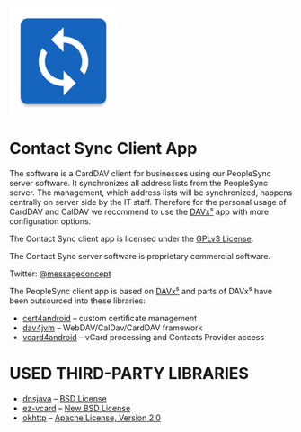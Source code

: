 ![PeopleSync logo](app/src/main/res/mipmap-xxxhdpi/ic_launcher.png)

Contact Sync Client App
=====================

The software is a CardDAV client for businesses using our PeopleSync server
software. It synchronizes all address lists from the PeopleSync server. The
management, which address lists will be synchronized, happens centrally on
server side by the IT staff. Therefore for the personal usage of CardDAV and
CalDAV we recommend to use the [DAVx⁵](https://www.davx5.com)
app with more configuration options.


The Contact Sync client app is licensed under the [GPLv3 License](LICENSE).

The Contact Sync server software is proprietary commercial software.

Twitter: [@messageconcept](https://twitter.com/messageconcept)


The PeopleSync client app is based on [DAVx⁵](https://www.davx5.com) and parts of DAVx⁵ have been
outsourced into these libraries:

* [cert4android](https://github.com/bitfireAT/cert4android) – custom certificate management
* [dav4jvm](https://github.com/bitfireAT/dav4jvm) – WebDAV/CalDav/CardDAV framework
* [vcard4android](https://github.com/bitfireAT/vcard4android) – vCard processing and Contacts Provider access


USED THIRD-PARTY LIBRARIES
==========================

* [dnsjava](http://www.xbill.org/dnsjava/) – [BSD License](http://www.xbill.org/dnsjava/dnsjava-current/LICENSE)
* [ez-vcard](https://github.com/mangstadt/ez-vcard) – [New BSD License](http://opensource.org/licenses/BSD-3-Clause)
* [okhttp](https://square.github.io/okhttp) – [Apache License, Version 2.0](https://square.github.io/okhttp/#license)
